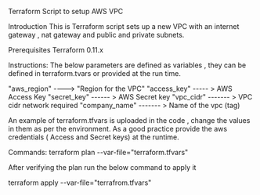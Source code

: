 Terraform Script to setup AWS VPC

Introduction
This is Terraform script sets up a new VPC with an internet gateway , nat gateway and public and private subnets.

Prerequisites
Terraform 0.11.x

Instructions:
The below parameters are defined as variables , they can be defined in terraform.tvars or provided at the run time.

"aws_region" ----> "Region for the VPC"
"access_key"  ----- >   AWS Access Key
"secret_key"  ------ >  AWS Secret key
"vpc_cidr"    ------- > VPC cidr network required
"company_name"  ------- >  Name of the vpc (tag)

An example of terraform.tfvars is uploaded in the code , change the values in them as per the environment. As a good practice provide the aws credentials ( Access and Secret keys) at the runtime.

Commands:
 terraform plan --var-file="terraform.tfvars"

 After verifying the plan run the below command to apply it

 terraform apply --var-file="terrafrom.tfvars"


